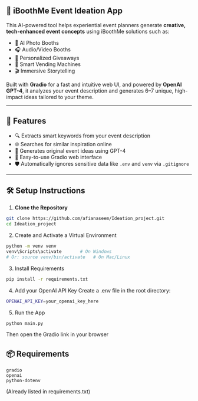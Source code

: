 ## 🎉 iBoothMe Event Ideation App

This AI-powered tool helps experiential event planners generate **creative, tech-enhanced event concepts** using iBoothMe solutions such as:

- 📸 AI Photo Booths  
- 🎧 Audio/Video Booths  
- 🧸 Personalized Giveaways  
- 🎯 Smart Vending Machines  
- 🎬 Immersive Storytelling

Built with **Gradio** for a fast and intuitive web UI, and powered by **OpenAI GPT-4**, it analyzes your event description and generates 6–7 unique, high-impact ideas tailored to your theme.

---

## 🚀 Features

- 🔍 Extracts smart keywords from your event description  
- 🌐 Searches for similar inspiration online  
- 🧠 Generates original event ideas using GPT-4  
- 🎨 Easy-to-use Gradio web interface  
- 🛡️ Automatically ignores sensitive data like `.env` and `venv` via `.gitignore`

---

## 🛠️ Setup Instructions

1. **Clone the Repository**
```bash
git clone https://github.com/afianaseem/Ideation_project.git
cd Ideation_project
```

2. Create and Activate a Virtual Environment
```bash
python -m venv venv
venv\Scripts\activate       # On Windows
# Or: source venv/bin/activate   # On Mac/Linux
```

3. Install Requirements
```bash
pip install -r requirements.txt
```

4. Add your OpenAI API Key
Create a .env file in the root directory:
```bash
OPENAI_API_KEY=your_openai_key_here
```

5. Run the App
```bash
python main.py
```
Then open the Gradio link in your browser

## 📦 Requirements
```nginx
gradio
openai
python-dotenv
```
(Already listed in requirements.txt)
